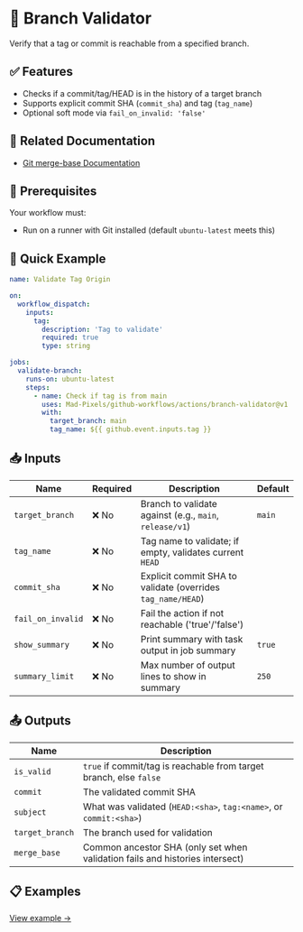 # 🧬 Branch Validator
Verify that a tag or commit is reachable from a specified branch.

## ✅ Features
- Checks if a commit/tag/HEAD is in the history of a target branch
- Supports explicit commit SHA (`commit_sha`) and tag (`tag_name`)
- Optional soft mode via `fail_on_invalid: 'false'`

## 📖 Related Documentation
- [Git merge-base Documentation](https://git-scm.com/docs/git-merge-base)

## 🚀 Prerequisites
Your workflow must:
- Run on a runner with Git installed (default `ubuntu-latest` meets this)

## 🔧 Quick Example
```yaml
name: Validate Tag Origin

on:
  workflow_dispatch:
    inputs:
      tag:
        description: 'Tag to validate'
        required: true
        type: string

jobs:
  validate-branch:
    runs-on: ubuntu-latest
    steps:
      - name: Check if tag is from main
        uses: Mad-Pixels/github-workflows/actions/branch-validator@v1
        with:
          target_branch: main
          tag_name: ${{ github.event.inputs.tag }}
```

## 📥 Inputs
|**Name**|**Required**|**Description**|**Default**|
|---|---|---|---|
|`target_branch`|❌ No|Branch to validate against (e.g., `main`, `release/v1`)|`main`|
|`tag_name`|❌ No|Tag name to validate; if empty, validates current `HEAD`|` `|
|`commit_sha`|❌ No|Explicit commit SHA to validate (overrides `tag_name/HEAD`)|` `|
|`fail_on_invalid`|❌ No|Fail the action if not reachable ('true'/'false')|` `|
|`show_summary`|❌ No|Print summary with task output in job summary|`true`|
|`summary_limit`|❌ No|Max number of output lines to show in summary|`250`|

## 📤 Outputs
|**Name**|**Description**|
|---|---|
|`is_valid`|`true` if commit/tag is reachable from target branch, else `false`|
|`commit`|The validated commit SHA|
|`subject`|What was validated (`HEAD:<sha>`, `tag:<name>`, or `commit:<sha>`)|
|`target_branch`|The branch used for validation|
|`merge_base`|Common ancestor SHA (only set when validation fails and histories intersect)|

## 📋 Examples
[View example →](./examples/base.yml)

